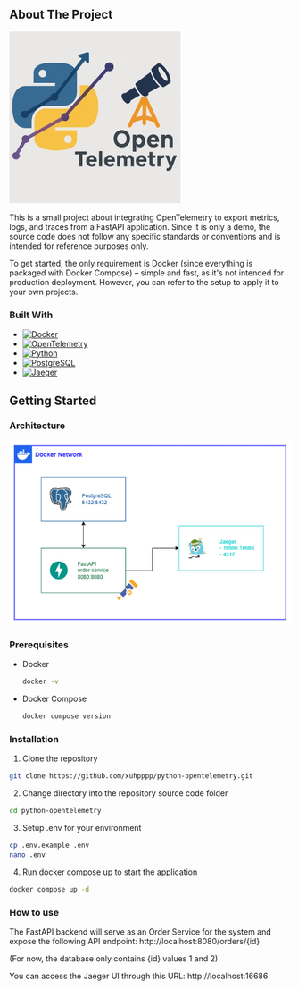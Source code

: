 ## About The Project

![<img width="300"/>](./docs/imgs/Cover.jpg)

This is a small project about integrating OpenTelemetry to export metrics, logs, and traces from a FastAPI application. Since it is only a demo, the source code does not follow any specific standards or conventions and is intended for reference purposes only.

To get started, the only requirement is Docker (since everything is packaged with Docker Compose) – simple and fast, as it's not intended for production deployment. However, you can refer to the setup to apply it to your own projects.

### Built With

* [![Docker][Docker]][Docker-url]
* [![OpenTelemetry][OpenTelemetry]][OpenTelemetry-url]
* [![Python][Python]][Python-url]
* [![PostgreSQL][PostgreSQL]][PostgreSQL-url]
* [![Jaeger][Jaeger]][Jaeger-url]


## Getting Started

### Architecture
![<img width="250"/>](./docs/imgs/architecture.png)


### Prerequisites
* Docker
  ```sh
  docker -v
  ```

* Docker Compose
  ```sh
  docker compose version
  ```

### Installation
1. Clone the repository
  ```sh
  git clone https://github.com/xuhpppp/python-opentelemetry.git
  ```
2. Change directory into the repository source code folder
  ```sh
  cd python-opentelemetry
  ```
3. Setup .env for your environment
  ```sh
  cp .env.example .env
  nano .env
  ```
4. Run docker compose up to start the application
  ```sh
  docker compose up -d
  ```

### How to use
The FastAPI backend will serve as an Order Service for the system and expose the following API endpoint:
http://localhost:8080/orders/{id}

(For now, the database only contains {id} values 1 and 2)

You can access the Jaeger UI through this URL: http://localhost:16686


<!-- MARKDOWN LINKS & IMAGES -->
[Docker]: https://img.shields.io/badge/Docker-2496ED?style=for-the-badge&logo=docker&logoColor=ffffff
[Docker-url]: https://www.docker.com/
[Python]: https://img.shields.io/badge/Python-3776AB?style=for-the-badge&logo=python&logoColor=ffffff
[Python-url]: https://www.python.org/
[OpenTelemetry]: https://img.shields.io/badge/OpenTelemetry-000000?style=for-the-badge&logo=opentelemetry&logoColor=ffffff
[OpenTelemetry-url]: https://opentelemetry.io/
[PostgreSQL]: https://img.shields.io/badge/PostgreSQL-4169E1?style=for-the-badge&logo=postgresql&logoColor=ffffff
[PostgreSQL-url]: https://www.postgresql.org/
[Jaeger]: https://img.shields.io/badge/Jaeger-66CFE3?style=for-the-badge&logo=jaeger&logoColor=ffffff
[Jaeger-url]: https://www.jaegertracing.io/